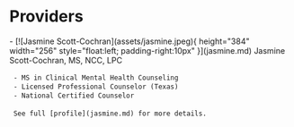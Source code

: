 # Providers

<div class="grid cards" markdown>
-    [![Jasmine Scott-Cochran](assets/jasmine.jpeg){ height="384" width="256" style="float:left; padding-right:10px" }](jasmine.md)
     Jasmine Scott-Cochran, MS, NCC, LPC

     - MS in Clinical Mental Health Counseling
     - Licensed Professional Counselor (Texas)
     - National Certified Counselor
     
     See full [profile](jasmine.md) for more details.

</div>
